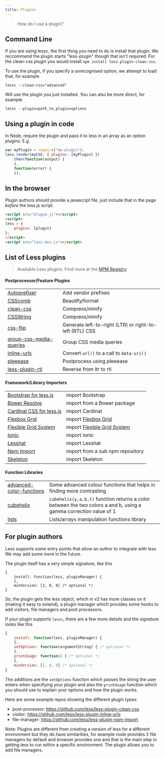```yaml
---
title: Plugins
---
```


>How do I use a plugin? 

Command Line
--------------------------------------

If you are using lessc, the first thing you need to do is install that plugin. We reccommend the plugin starts "less-plugin" though that isn't required. For the clean-css plugin you would install `npm install less-plugin-clean-css`.

To use the plugin, if you specify a unrecognised option, we attempt to load that, for example
```
lessc --clean-css="advanced"
```

Will use the plugin you just installed. You can also be more direct, for example

```
lessc --plugin=path_to_plugin=options
```

Using a plugin in code
----------------------

In Node, require the plugin and pass it to less in an array as an option plugins. E.g.

```js
var myPlugin = require("my-plugin");
less.render(myCSS, { plugins: [myPlugin] })
   .then(function(output) {
    },
    function(error) {
    });
```

In the browser
-------------------

Plugin authors should provide a javascript file, just include that in the page *before* the less.js script.

```html
<script src="plugin.js"></script>
<script>
less = { 
    plugins: [plugin]
};
</script>  
<script src="less.min.js"></script>
```

List of Less plugins
--------------------

> Available Less plugins. Find more at the [NPM Registry](https://www.npmjs.com/search?q=%22less-plugin%22)

<!-- TODO: 
  * titles of the wrapped-up libraries/frameworks should be links 
    e.g. Bootstrap -> [Bootstrap](http://getbootstrap.com/) etc.
  * invent something to use instead of those endless `import Bla-bla`, `import Blee-bloo`
-->

#### Postprocessor/Feature Plugins
| | |
|---|---|
| [Autoprefixer](https://github.com/less/less-plugin-autoprefix) | Add vendor prefixes
| [CSScomb](https://github.com/bassjobsen/less-plugin-csscomb/) | Beautify/format
| [clean-css](https://github.com/less/less-plugin-clean-css) | Compress/minify
| [CSSWring](https://github.com/bassjobsen/less-plugin-csswring) | Compress/minify
| [css-flip](https://github.com/bassjobsen/less-plugin-css-flip) | Generate left-to-right (LTR) or right-to-left (RTL) CSS
| [group-css-media-queries](https://github.com/bassjobsen/less-plugin-group-css-media-queries) | Group CSS media queries
| [inline-urls](https://github.com/less/less-plugin-inline-urls) | Convert `url()` to a call to `data-uri()`
| [pleeease](https://github.com/bassjobsen/less-plugin-pleeease) | Postprocess using pleeease
| [less-plugin-rtl](https://github.com/less/less-plugin-rtl) | Reverse from ltr to rtl
 
#### Framework/Library Importers
| | |
|---|---|
| [Bootstrap for less.js](https://github.com/bassjobsen/less-plugin-bootstrap/) | import Bootstrap
| [Bower Resolve](https://github.com/Mercateo/less-plugin-bower-resolve) | import from a Bower package
| [Cardinal CSS for less.js](https://github.com/bassjobsen/less-plugin-cardinal) | import Cardinal
| [Flexbox Grid](https://github.com/bassjobsen/less-plugin-flexboxgrid)  | import [Flexbox Grid](http://flexboxgrid.com/)
| [Flexible Grid System](https://github.com/bassjobsen/less-plugin-flexiblegs) | import [Flexible Grid System](http://flexible.gs/)
| [Ionic](https://github.com/bassjobsen/less-plugin-ionic) | import Ionic
| [Lesshat](https://github.com/bassjobsen/less-plugin-lesshat/) | import Lesshat
| [Npm Import](https://github.com/less/less-plugin-npm-import) | import from a sub npm repository
| [Skeleton](https://github.com/bassjobsen/less-plugin-skeleton) | import Skeleton

#### Function Libraries
| | |
|---|---|
| [advanced-color-functions](https://github.com/less/less-plugin-advanced-color-functions/) | Some advanced colour functions that helps in finding more contrasting 
| [cubehelix](https://github.com/bassjobsen/less-plugin-cubehelix) | `cubehelix(y,a,b,t)` function returns a color between the two colors a and b, using a gamma correction value of 1
| [lists](https://github.com/seven-phases-max/less-plugin-lists) | Lists/arrays manipulation functions library


For plugin authors
--------------------------

Less supports some entry points that allow an author to integrate with less. We may add some more in the future.

The plugin itself has a very simple signature, like this
```
{
    install: function(less, pluginManager) {
    },
    minVersion: [2, 0, 0] /* optional */
}
```
So, the plugin gets the less object, which in v2 has more classes on it (making it easy to extend), a plugin manager which provides some hooks to add visitors, file managers and post processors.

If your plugin supports `lessc`, there are a few more details and the signature looks like this

```js
{
    install: function(less, pluginManager) {
    },
    setOptions: function(argumentString) { /* optional */
    },
    printUsage: function() { /* optional */
    },
    minVersion: [2, 0, 0] /* optional */
}
```
The additions are the `setOptions` function which passes the string the user enters when specifying your plugin and also the `printUsage` function which you should use to explain your options and how the plugin works.

Here are some example repos showing the different plugin types:
 - post-processor: https://github.com/less/less-plugin-clean-css
 - visitor: https://github.com/less/less-plugin-inline-urls
 - file-manager: https://github.com/less/less-plugin-npm-import

Note: Plugins are different from creating a version of less for a different environment but they do have similarities, for example node provides 2 file managers by default and browser provides one and that is the main step in getting less to run within a specific environment. The plugin allows you to add file managers.
